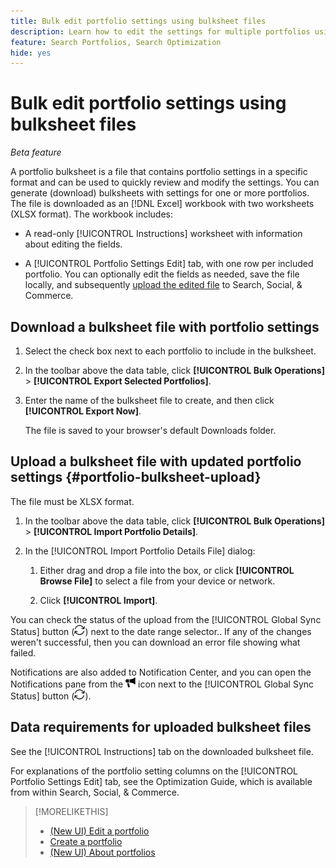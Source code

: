 ```yaml
---
title: Bulk edit portfolio settings using bulksheet files
description: Learn how to edit the settings for multiple portfolios using a bulksheet file.
feature: Search Portfolios, Search Optimization
hide: yes
---
```

# Bulk edit portfolio settings using bulksheet files

*Beta feature*

A portfolio bulksheet is a file that contains portfolio settings in a specific format and can be used to quickly review and modify the settings. You can generate (download) bulksheets with settings for one or more portfolios. The file is downloaded as an [!DNL Excel] workbook with two worksheets (XLSX format). The workbook includes:

* A read-only [!UICONTROL Instructions] worksheet with information about editing the fields.

* A [!UICONTROL Portfolio Settings Edit] tab, with one row per included portfolio. You can optionally edit the fields as needed, save the file locally, and subsequently [upload the edited file](#portfolio-bulksheet-upload) to Search, Social, & Commerce.

## Download a bulksheet file with portfolio settings

1. Select the check box next to each portfolio to include in the bulksheet.

1. In the toolbar above the data table, click **[!UICONTROL Bulk Operations]** > **[!UICONTROL Export Selected Portfolios]**.

1. Enter the name of the bulksheet file to create, and then click **[!UICONTROL Export Now]**.

   The file is saved to your browser's default Downloads folder.

## Upload a bulksheet file with updated portfolio settings {#portfolio-bulksheet-upload}

The file must be XLSX format.

1. In the toolbar above the data table, click **[!UICONTROL Bulk Operations]** > **[!UICONTROL Import Portfolio Details]**. <!-- Should be "Import Portfolio Settings" -- "Details" may be too vague and suggest it may include something else. -->

1. In the [!UICONTROL Import Portfolio Details File] dialog:<!-- reword if we change the name of the operation -->

    1. Either drag and drop a file into the box, or click **[!UICONTROL Browse File]**<!-- "Browse for file" or just "Browse"??? --> to select a file from your device or network.

    1. Click **[!UICONTROL Import]**.

You can check the status of the upload from the [!UICONTROL Global Sync Status] button (![Global Sync Status](/help/search-social-commerce/assets/global-sync-status.png "Global Sync Status")) next to the date range selector.<!-- icon similar to Refresh -->. If any of the changes weren't successful, then you can download an error file showing what failed.

Notifications are also added to Notification Center, and you can open the Notifications pane from the ![Notifications](/help/search-social-commerce/assets/notifications-new.png "Notifications") icon next to the [!UICONTROL Global Sync Status] button (![Global Sync Status](/help/search-social-commerce/assets/global-sync-status.png "Global Sync Status")).

## Data requirements for uploaded bulksheet files

See the [!UICONTROL Instructions] tab on the downloaded bulksheet file.

For explanations of the portfolio setting columns on the [!UICONTROL Portfolio Settings Edit] tab, see the Optimization Guide, which is available from within Search, Social, & Commerce.

<!--
## Data fields on the [!UICONTROL Portfolio Settings Edit] tab

| Field | Required to import data? | Description |
| ----- | ------------------------ | ----------- |
| Portfolio ID |  |  |
| Portfolio Name |  |  |
| Status |  |  |
| Spend Strategy |  |  |
| Target |  |  |
| Hybrid |  |  |
| Auto adjust campaign budgets |  |  |
| Spend Multiple |  |  |
| Minimum Campaign Budget |  |  |
| Objective |  |  |
| Cost Half-Life |  |  |
| Revenue Half-Life |  |  |
| Min. Target CPA |  |  |
| Max. Target CPA |  |  |
| Min. Target ROAS |  |  |
| Max. Target ROAS |  |  |

-->

>[!MORELIKETHIS]
>
>* [(New UI) Edit a portfolio](portfolio-edit.md)
>* [Create a portfolio](portfolio-create.md)
>* [(New UI) About portfolios](portfolio-about.md)
